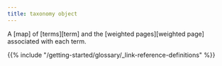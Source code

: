```yaml
---
title: taxonomy object
---
```


A [map] of [terms][term] and the [weighted pages][weighted page] associated with each term.

{{% include "/getting-started/glossary/_link-reference-definitions" %}}
